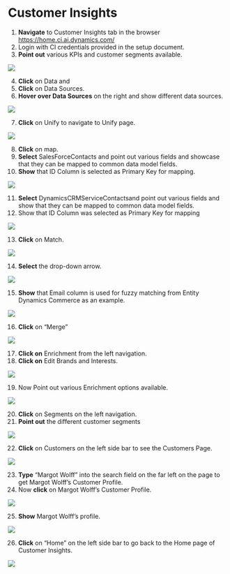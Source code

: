 # Customer Insights

1. **Navigate** to Customer Insights tab in the browser [https://home.ci.ai.dynamics.com/
](https://home.ci.ai.dynamics.com/)
2. Login with CI credentials provided in the setup document.
3. **Point out** various KPIs and customer segments available.

![](./media/04-01.png)

4. **Click** on Data and 
5. **Click** on Data Sources. 
6. **Hover over Data Sources** on the right and show different data sources.

![](./media/04-02.png)

7. **Click** on Unify to navigate to Unify page.

![](./media/04-03.png)

8. **Click** on map.
9. **Select** SalesForceContacts and point out various fields and showcase that they can be mapped to common data model fields.
10. **Show** that ID Column is selected as Primary Key for mapping.

![](./media/04-04.png)

11. **Select** DynamicsCRMServiceContactsand point out various fields and show that they can be mapped to common data model fields.
12. Show that ID Column was selected as Primary Key for mapping

![](./media/04-05.png)

13. **Click** on Match.

![](./media/04-06.png)

14. **Select** the drop-down arrow.

![](./media/04-07.png)

15. **Show** that Email column is used for fuzzy matching from Entity Dynamics Commerce as an example.

![](./media/04-08.png)

16. **Click** on “Merge”

![](./media/04-09.png)

17. **Click on** Enrichment from the left navigation.
18. **Click on** Edit Brands and Interests.

![](./media/04-10.png)

19. Now Point out various Enrichment options available.

![](./media/04-11.png)

20. **Click** on Segments on the left navigation. 
21. **Point out** the different customer segments

![](./media/04-12.png)

22. **Click** on Customers on the left side bar to see the Customers Page.

![](./media/04-13.png)

23. **Type** “Margot Wolff” into the search field on the far left on the page to get Margot Wolff’s Customer Profile.
24. Now **click** on Margot Wolff’s Customer Profile.

![](./media/04-14.png)

25. **Show** Margot Wolff’s profile. 

![](./media/04-15.png)

26. **Click** on “Home” on the left side bar to go back to the Home page of Customer Insights.

![](./media/04-16.png)

